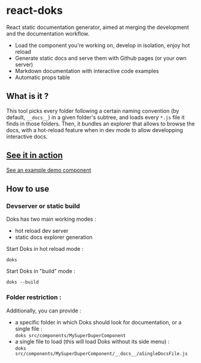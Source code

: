 # react-doks

React static documentation generator, aimed at merging the development and the documentation workflow.

- Load the component you're working on, develop in isolation, enjoy hot reload
- Generate static docs and serve them with Github pages (or your own server)
- Markdown documentation with interactive code examples
- Automatic props table

## What is it ?

This tool picks every folder following a certain naming convention (by default, `__docs__`) in a given folder's subtree, and loads every `*.js` file it finds in those folders. Then, it bundles an explorer that allows to browse the docs, with a hot-reload feature when in dev mode to allow developping interactive docs. 

## [See it in action](https://polyconseil.github.io/react-doks)

[See an example demo component](https://polyconseil.github.io/react-doks/#Demo/components/WonderfulComponent)

## How to use

### Devserver or static build

Doks has two main working modes :
- hot reload dev server
- static docs explorer generation

Start Doks in hot reload mode : 

`doks`

Start Doks in "build" mode :
 
`doks --build`

### Folder restriction :

Additionally, you can provide :
 
- a specific folder in which Doks should look for documentation, or a single file :  
`doks src/components/MySuperDuperComponent`
- a single file to load (this will load Doks without its side menu) :  
`doks src/components/MySuperDuperComponent/__docs__/aSingleDocsFile.js`
